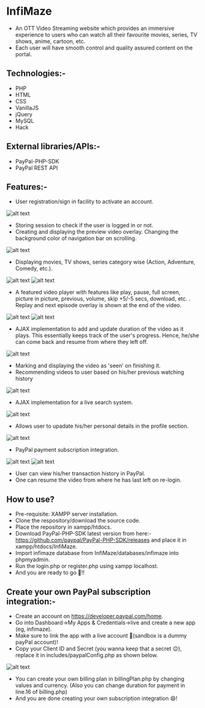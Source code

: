 # InfiMaze
* An OTT Video Streaming website which provides an immersive experience to users who can watch all their favourite movies, series, TV shows, anime, cartoon, etc.
* Each user will have smooth control and quality assured content on the portal.


## Technologies:-
   * PHP
   * HTML
   * CSS
   * VanillaJS
   * jQuery
   * MySQL
   * Hack

## External libraries/APIs:-
   * PayPal-PHP-SDK
   * PayPal REST API


## Features:-
* User registration/sign in facility to activate an account.

![alt text](https://github.com/codemanav/InfiMaze/blob/main/screenshots%20of%20the%20website/1.png)
* Storing session to check if the user is logged in or not.
* Creating and displaying the preview video overlay. Changing the background color of navigation bar on scrolling.

![alt text](https://github.com/codemanav/InfiMaze/blob/main/screenshots%20of%20the%20website/2.png)
* Displaying movies, TV shows, series category wise (Action, Adventure, Comedy, etc.).

![alt text](https://github.com/codemanav/InfiMaze/blob/main/screenshots%20of%20the%20website/3.png)
![alt text](https://github.com/codemanav/InfiMaze/blob/main/screenshots%20of%20the%20website/4.png)
* A featured video player with features like play, pause, full screen, picture in picture, previous, volume, skip +5/-5 secs, download, etc. . Replay and next episode overlay is shown at the end of the video.

![alt text](https://github.com/codemanav/InfiMaze/blob/main/screenshots%20of%20the%20website/5.png)
![alt text](https://github.com/codemanav/InfiMaze/blob/main/screenshots%20of%20the%20website/6.png)
* AJAX implementation to add and update duration of the video as it plays. This essentially keeps track of the user's progress. Hence, he/she can come back and resume from where they left off.

![alt text](https://github.com/codemanav/InfiMaze/blob/main/screenshots%20of%20the%20website/7.png)
* Marking and displaying the video as 'seen' on finishing it. 
* Recommending videos to user based on his/her previous watching history

![alt text](https://github.com/codemanav/InfiMaze/blob/main/screenshots%20of%20the%20website/8.png)
* AJAX implementation for a live search system.

![alt text](https://github.com/codemanav/InfiMaze/blob/main/screenshots%20of%20the%20website/9.png)
* Allows user to upadate his/her personal details in the profile section.

![alt text](https://github.com/codemanav/InfiMaze/blob/main/screenshots%20of%20the%20website/10.png)
* PayPal payment subscription integration.

![alt text](https://github.com/codemanav/InfiMaze/blob/main/screenshots%20of%20the%20website/11.png)
![alt text](https://github.com/codemanav/InfiMaze/blob/main/screenshots%20of%20the%20website/12.png)
* User can view his/her transaction history in PayPal.
* One can resume the video from where he has last left on re-login.

## How to use?
* Pre-requisite: XAMPP server installation.
* Clone the respository/download the source code.
* Place the repository in xampp/htdocs.
* Download PayPal-PHP-SDK latest version from here:- https://github.com/paypal/PayPal-PHP-SDK/releases and place it in xampp/htdocs/InfiMaze.
* Import infimaze database from InfiMaze/databases/infimaze into phpmyadmin.
* Run the login.php or register.php using xampp localhost.
* And you are ready to go :partying_face:!!

## Create your own PayPal subscription integration:-
* Create an account on https://developer.paypal.com/home.
* Go into Dashboard->My Apps & Credentials->live and create a new app (eg, infimaze).
* Make sure to link the app with a live account :grimacing:(sandbox is a dummy payPal account)!
* Copy your Client ID and Secret (you wanna keep that a secret 	:wink:), replace it in includes/paypalConfig.php as shown below.

![alt text](https://github.com/codemanav/InfiMaze/blob/main/screenshots%20of%20the%20website/17.png)
* You can create your own billing plan in billingPlan.php by changing values and currency. (Also you can change duration for payment in line.16 of billing.php)
* And you are done creating your own subscription integration :smile:!
